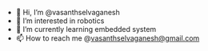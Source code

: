 - 👋 Hi, I’m @vasanthselvaganesh
- 👀 I’m interested in robotics
- 🌱 I’m currently learning embedded system
- 📫 How to reach me @vasanthselvaganesh@gmail.com

<!---
vasanthselvaganesh/vasanthselvaganesh is a ✨ special ✨ repository because its `README.md` (this file) appears on your GitHub profile.
You can click the Preview link to take a look at your changes.
--->
